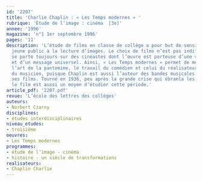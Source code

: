 ```yaml
---
id: '2207'
title: 'Charlie Chaplin : « Les Temps modernes » '
rubrique: 'Étude de l’image : cinéma  [3e]'
annee: '1996'
magazine: 'n°1 1er septembre 1996'
pages: '11'
description: 'L’étude de films en classe de collège a pour but de sensibiliser un
  jeune public à la lecture d’images. Le choix de films n’est pas indifférent : il
  se porte toujours sur des cinéastes dont l’œuvre est porteuse d’une vision personnelle
  et d’un message universel. Ainsi, « Les Temps modernes » permet de mettre en exergue
  l’art de la pantomime, le travail du comédien et celui du réalisateur, voire celui
  du musicien, puisque Chaplin est aussi l’auteur des bandes musicales qui rythment
  ses films. Tourné en 1936, peu après la grande crise qui ébranla les sociétés capitalistes,
  le film est aussi un moyen d’étudier cette période.'
article_pdf: '2207.pdf'
revue: 'L’école des lettres des collèges'
auteurs:
- Norbert Czarny
disciplines:
- études interdisciplinaires
niveau_etudes:
- troisième
oeuvres:
- Les Temps modernes
programmes:
- étude de l’image - cinéma
- histoire - un siècle de transformations
realisateurs:
- Chaplin Charlie
---
```

